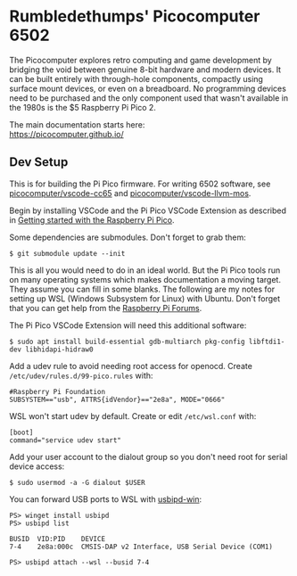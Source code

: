 # Rumbledethumps' Picocomputer 6502

The Picocomputer explores retro computing and game development by bridging the void between genuine 8-bit hardware and modern devices. It can be built entirely with through-hole components, compactly using surface mount devices, or even on a breadboard. No programming devices need to be purchased and the only component used that wasn't available in the 1980s is the $5 Raspberry Pi Pico 2.

The main documentation starts here:<br>
https://picocomputer.github.io/

## Dev Setup

This is for building the Pi Pico firmware. For writing 6502 software, see [picocomputer/vscode-cc65](https://github.com/picocomputer/vscode-cc65) and [picocomputer/vscode-llvm-mos](https://github.com/picocomputer/vscode-llvm-mos).

Begin by installing VSCode and the Pi Pico VSCode Extension as described in [Getting started with the Raspberry Pi Pico](https://rptl.io/pico-get-started).

Some dependencies are submodules. Don't forget to grab them:
```
$ git submodule update --init
```

This is all you would need to do in an ideal world. But the Pi Pico tools run on many operating systems which makes documentation a moving target. They assume you can fill in some blanks. The following are my notes for setting up WSL (Windows Subsystem for Linux) with Ubuntu. Don't forget that you can get help from the [Raspberry Pi Forums](https://forums.raspberrypi.com/).

The Pi Pico VSCode Extension will need this additional software:
```
$ sudo apt install build-essential gdb-multiarch pkg-config libftdi1-dev libhidapi-hidraw0
```

Add a udev rule to avoid needing root access for openocd. Create `/etc/udev/rules.d/99-pico.rules` with:
```
#Raspberry Pi Foundation
SUBSYSTEM=="usb", ATTRS{idVendor}=="2e8a", MODE="0666"
```

WSL won't start udev by default. Create or edit `/etc/wsl.conf` with:
```
[boot]
command="service udev start"
```

Add your user account to the dialout group so you don't need root for serial device access:
```
$ sudo usermod -a -G dialout $USER
```

You can forward USB ports to WSL with [usbipd-win](https://github.com/dorssel/usbipd-win):
```
PS> winget install usbipd
PS> usbipd list

BUSID  VID:PID    DEVICE
7-4    2e8a:000c  CMSIS-DAP v2 Interface, USB Serial Device (COM1)

PS> usbipd attach --wsl --busid 7-4
```
